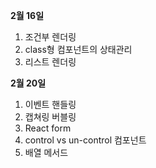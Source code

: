 **2월 16일**

1. 조건부 렌더링
2. class형 컴포넌트의 상태관리
3. 리스트 렌더링

**2월 20일**

1. 이벤트 핸들링
2. 캡쳐링 버블링
3. React form
4. control vs un-control 컴포넌트
5. 배열 메서드
